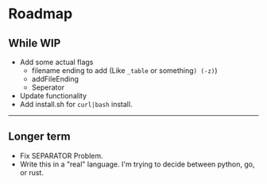 # Roadmap

## While WIP

* Add some actual flags
    * filename ending to add (Like `_table` or something`) (-z)`)
    * addFileEnding
    * Seperator
* Update functionality
* Add install.sh for `curl|bash` install.

----

## Longer term

* Fix SEPARATOR Problem.
* Write this in a "real" language. I'm trying to decide between python, go, or rust.
